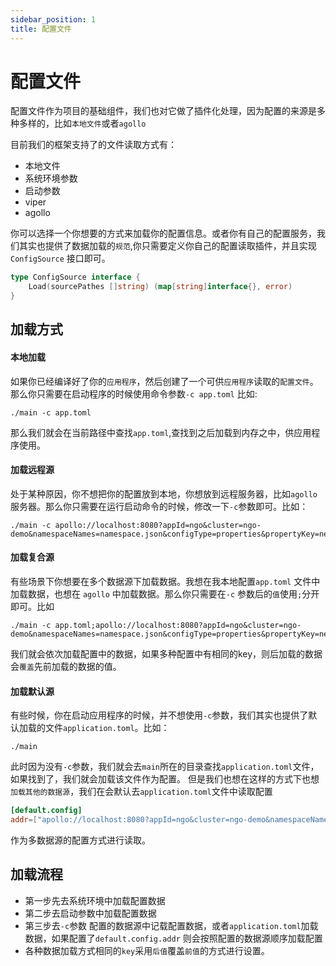 ```yaml
---
sidebar_position: 1
title: 配置文件
---
```


# 配置文件
配置文件作为项目的基础组件，我们也对它做了插件化处理，因为配置的来源是多种多样的，比如`本地文件`或者`agollo`

目前我们的框架支持了的文件读取方式有：
- 本地文件
- 系统环境参数
- 启动参数
- viper
- agollo

你可以选择一个你想要的方式来加载你的配置信息。或者你有自己的配置服务，我们其实也提供了数据加载的`规范`,你只需要定义你自己的配置读取插件，并且实现 `ConfigSource` 接口即可。
```go
type ConfigSource interface {
	Load(sourcePathes []string) (map[string]interface{}, error)
}
```

## 加载方式
#### 本地加载
如果你已经编译好了你的`应用程序`，然后创建了一个可供`应用程序`读取的`配置文件`。那么你只需要在启动程序的时候使用命令参数`-c app.toml`
比如:
```
./main -c app.toml
```
那么我们就会在当前路径中查找`app.toml`,查找到之后加载到内存之中，供应用程序使用。

#### 加载远程源
处于某种原因，你不想把你的配置放到本地，你想放到远程服务器，比如`agollo`服务器。那么你只需要在运行启动命令的时候，修改一下`-c`参数即可。比如：
```
./main -c apollo://localhost:8080?appId=ngo&cluster=ngo-demo&namespaceNames=namespace.json&configType=properties&propertyKey=netease
```

#### 加载复合源
有些场景下你想要在多个数据源下加载数据。我想在我本地配置`app.toml` 文件中加载数据，也想在 `agollo` 中加载数据。那么你只需要在`-c` 参数后的`值`使用`;`分开即可。比如
```
./main -c app.toml;apollo://localhost:8080?appId=ngo&cluster=ngo-demo&namespaceNames=namespace.json&configType=properties&propertyKey=netease
```
我们就会依次加载配置中的数据，如果多种配置中有相同的key，则后加载的数据会`覆盖`先前加载的数据的值。

#### 加载默认源
有些时候，你在启动应用程序的时候，并不想使用`-c`参数，我们其实也提供了默认加载的文件`application.toml`。比如：
```
./main
```
此时因为没有`-c`参数，我们就会去`main`所在的目录查找`application.toml`文件，如果找到了，我们就会加载该文件作为配置。
但是我们也想在这样的方式下也想`加载其他的数据源`，我们在会默认去`application.toml`文件中读取配置
```toml
[default.config]
addr=["apollo://localhost:8080?appId=ngo&cluster=ngo-demo&namespaceNames=namespace.json&configType=properties&propertyKey=netease"]
```
作为多数据源的配置方式进行读取。

## 加载流程
- 第一步先去系统环境中加载配置数据
- 第二步去启动参数中加载配置数据
- 第三步去`-c`参数 配置的数据源中记载配置数据，或者`application.toml`加载数据，如果配置了`default.config.addr` 则会按照配置的数据源顺序加载配置
- 各种数据加载方式相同的`key`采用`后值`覆盖`前值`的方式进行设置。

